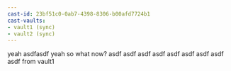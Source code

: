 ```yaml
---
cast-id: 23bf51c0-0ab7-4398-8306-b00afd7724b1
cast-vaults:
- vault1 (sync)
- vault2 (sync)
---
```


yeah asdfasdf yeah so what now?
asdf
asdf
asdf
asdf
asdf
asdf
asdf
asdf
asdf
from vault1
